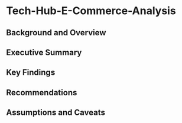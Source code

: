 # Tech-Hub-E-Commerce-Analysis

## Background and Overview

## Executive Summary

## Key Findings

## Recommendations

## Assumptions and Caveats
